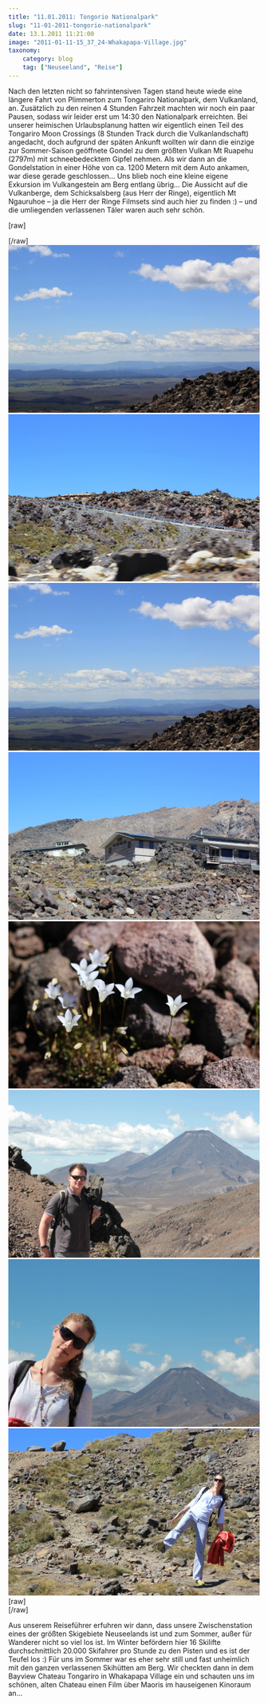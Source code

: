 ```yaml
---
title: "11.01.2011: Tongorio Nationalpark"
slug: "11-01-2011-tongorio-nationalpark"
date: 13.1.2011 11:21:00
image: "2011-01-11-15_37_24-Whakapapa-Village.jpg"
taxonomy:
    category: blog
    tag: ["Neuseeland", "Reise"]
---
```


Nach den letzten nicht so fahrintensiven Tagen stand heute wiede eine längere Fahrt von Plimmerton zum Tongariro Nationalpark, dem Vulkanland, an. Zusätzlich zu den reinen 4 Stunden Fahrzeit machten wir noch ein paar Pausen, sodass wir leider erst um 14:30 den Nationalpark erreichten. Bei unserer heimischen Urlaubsplanung hatten wir eigentlich einen Teil des Tongariro Moon Crossings (8 Stunden Track durch die Vulkanlandschaft) angedacht, doch aufgrund der späten Ankunft wollten wir dann die einzige zur Sommer-Saison geöffnete Gondel zu dem größten Vulkan Mt Ruapehu (2797m) mit schneebedecktem Gipfel nehmen.
Als wir dann an die Gondelstation in einer Höhe von ca. 1200 Metern mit dem Auto ankamen, war diese gerade geschlossen... Uns blieb noch eine kleine eigene Exkursion im Vulkangestein am Berg entlang übrig… Die Aussicht auf die Vulkanberge, dem Schicksalsberg (aus Herr der Ringe), eigentlich Mt Ngauruhoe – ja die Herr der Ringe Filmsets sind auch hier zu finden :) – und die umliegenden verlassenen Täler waren auch sehr schön.

[raw]<div class="photoset-grid" data-layout="13121">[/raw]
![](2011-01-11-15_39_32-Whakapapa-Village.jpg)
![](2011-01-11-15_39_09-Whakapapa-Village.jpg)
![](2011-01-11-15_39_32-Whakapapa-Village-1.jpg)
![](2011-01-11-15_40_58-Whakapapa-Village.jpg)
![](2011-01-11-15_51_25-Whakapapa-Village.jpg)
![](2011-01-11-15_59_15-Whakapapa-Village.jpg)
![](2011-01-11-16_01_33-Whakapapa-Village.jpg)
![](2011-01-11-16_03_18-Whakapapa-Village.jpg)
[raw]</div>[/raw]

Aus unserem Reiseführer erfuhren wir dann, dass unsere Zwischenstation eines der größten Skigebiete Neuseelands ist und zum Sommer, außer für Wanderer nicht so viel los ist. Im Winter befördern hier 16 Skilifte durchschnittlich 20.000 Skifahrer pro Stunde zu den Pisten und es ist der Teufel los :)  Für uns im Sommer war es eher sehr still und fast unheimlich mit den ganzen verlassenen Skihütten am Berg.
Wir checkten dann in dem Bayview Chateau Tongariro in Whakapapa Village ein und schauten uns im schönen, alten Chateau einen Film über Maoris im hauseigenen Kinoraum an…
